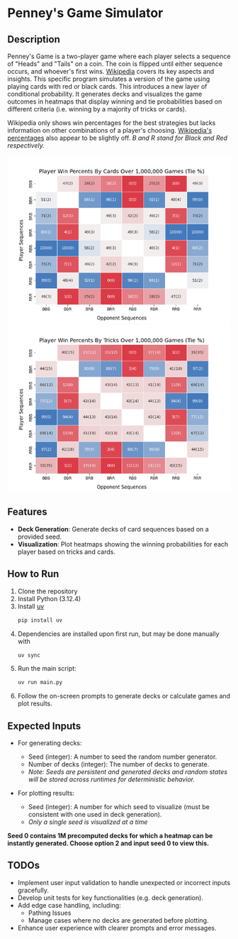 # Penney's Game Simulator

## Description
Penney's Game is a two-player game where each player selects a sequence of "Heads" and "Tails" on a coin. The coin is flipped until either sequence occurs, and whoever's first wins. [Wikipedia](https://arc.net/l/quote/opdootvb) covers its key aspects and insights. This specific program simulates a version of the game using playing cards with red or black cards. This introduces a new layer of conditional probability. It generates decks and visualizes the game outcomes in heatmaps that display winning and tie probabilities based on different criteria (i.e. winning by a majority of tricks or cards).

Wikipedia only shows win percentages for the best strategies but lacks information on other combinations of a player's choosing. [Wikipedia's percentages](https://arc.net/l/quote/fmpqixcb) also appear to be slightly off. _B and R stand for Black and Red respectively._

<div align="center">
   <img src="data/cards_won_probs.png" alt="Win Rates By Cards Won" width=1000>
</div>

<div align="center">
   <img src="data/trick_winning_probs.png" alt="Win Rates By Tricks Won" width=1000>
</div>

## Features
- **Deck Generation**: Generate decks of card sequences based on a provided seed.
- **Visualization**: Plot heatmaps showing the winning probabilities for each player based on tricks and cards.

## How to Run
1. Clone the repository
2. Install Python (3.12.4)
3. Install [uv](https://github.com/astral-sh/uv)
   ```bash
   pip install uv
   ```
5. Dependencies are installed upon first run, but may be done manually with
   ```bash
   uv sync
   ```
6. Run the main script:
   ```bash
   uv run main.py
   ```
7. Follow the on-screen prompts to generate decks or calculate games and plot results.

## Expected Inputs
- For generating decks:
  - Seed (integer): A number to seed the random number generator.
  - Number of decks (integer): The number of decks to generate.
  - _Note: Seeds are persistent and generated decks and random states will be stored across runtimes for deterministic behavior._
  
- For plotting results:
  - Seed (integer): A number for which seed to visualize (must be consistent with one used in deck generation).
  - _Only a single seed is visualized at a time_
 
**Seed 0 contains 1M precomputed decks for which a heatmap can be instantly generated. Choose option 2 and input seed 0 to view this.**

## TODOs
- Implement user input validation to handle unexpected or incorrect inputs gracefully.
- Develop unit tests for key functionalities (e.g. deck generation).
- Add edge case handling, including:
  - Pathing Issues
  - Manage cases where no decks are generated before plotting.
- Enhance user experience with clearer prompts and error messages.

